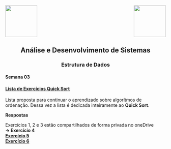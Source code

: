 <div>
  <img src="https://www.fateczl.edu.br/assets/logos/fatec-zl.png" height=100>
  <img src="https://www.fateczl.edu.br/assets/logos/novo-logo-colorido.png" align="right" height=100>
</div>

<h2 align="center">Análise e Desenvolvimento de Sistemas</h2>
<h3 align="center">Estrutura de Dados</h3>
<h4>Semana 03</h4>

<h4>
  
[Lista de Exercícios Quick Sort](https://github.com/leo-gremes-ads/ED_S04_E04_SortingLib/blob/main/Ordenacao%20Quick%20Sort%20Lista%201.pdf)
</h4>

Lista proposta para continuar o aprendizado sobre algorítmos de ordenação. Dessa vez a lista é dedicada inteiramente ao <b>Quick Sort</b>.


<b>Respostas<br>
  
</b>Exercícios 1, 2 e 3 estão compartilhados de forma privada no oneDrive<b><br>
-> Exercício 4<br>
[Exercício 5](https://github.com/leo-gremes-ads/ED_S04_E05_QuickSorting)<br>
[Exercício 6](https://github.com/leo-gremes-ads/ED_S04_E06_TempoOrdenacao)<br>
</b>
